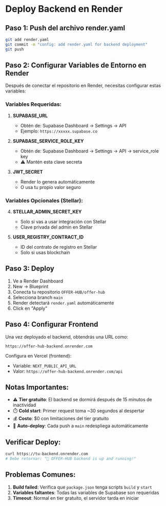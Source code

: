 # Deploy Backend en Render

## Paso 1: Push del archivo render.yaml

```bash
git add render.yaml
git commit -m "config: add render.yaml for backend deployment"
git push
```

## Paso 2: Configurar Variables de Entorno en Render

Después de conectar el repositorio en Render, necesitas configurar estas variables:

### Variables Requeridas:

1. **SUPABASE_URL**
   - Obtén de: Supabase Dashboard → Settings → API
   - Ejemplo: `https://xxxxx.supabase.co`

2. **SUPABASE_SERVICE_ROLE_KEY**
   - Obtén de: Supabase Dashboard → Settings → API → service_role key
   - ⚠️ Mantén esta clave secreta

3. **JWT_SECRET**
   - Render lo genera automáticamente
   - O usa tu propio valor seguro

### Variables Opcionales (Stellar):

4. **STELLAR_ADMIN_SECRET_KEY**
   - Solo si vas a usar integración con Stellar
   - Clave privada del admin en Stellar

5. **USER_REGISTRY_CONTRACT_ID**
   - ID del contrato de registro en Stellar
   - Solo si usas blockchain

## Paso 3: Deploy

1. Ve a Render Dashboard
2. New → Blueprint
3. Conecta tu repositorio `OFFER-HUB/offer-hub`
4. Selecciona branch `main`
5. Render detectará `render.yaml` automáticamente
6. Click en "Apply"

## Paso 4: Configurar Frontend

Una vez deployado el backend, obtendrás una URL como:
```
https://offer-hub-backend.onrender.com
```

Configura en Vercel (frontend):
- Variable: `NEXT_PUBLIC_API_URL`
- Valor: `https://offer-hub-backend.onrender.com/api`

## Notas Importantes:

- ⚠️ **Tier gratuito**: El backend se dormirá después de 15 minutos de inactividad
- ⏱️ **Cold start**: Primer request toma ~30 segundos al despertar
- 💰 **Costo**: $0 con limitaciones del tier gratuito
- 🔄 **Auto-deploy**: Cada push a `main` redespliega automáticamente

## Verificar Deploy:

```bash
curl https://tu-backend.onrender.com
# Debe retornar: "💼 OFFER-HUB backend is up and running!"
```

## Problemas Comunes:

1. **Build failed**: Verifica que `package.json` tenga scripts `build` y `start`
2. **Variables faltantes**: Todas las variables de Supabase son requeridas
3. **Timeout**: Normal en tier gratuito, el servidor tarda en iniciar

